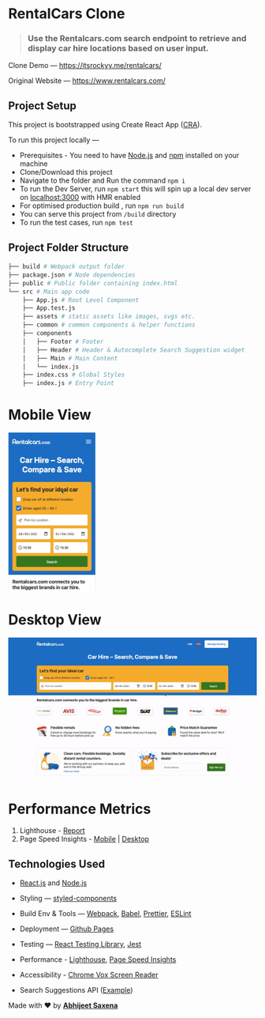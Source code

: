 # **RentalCars Clone**

> ### Use the Rentalcars.com search endpoint to retrieve and display car hire locations based on user input.

Clone Demo — https://itsrockyy.me/rentalcars/

Original Website — https://www.rentalcars.com/

## Project Setup

This project is bootstrapped using Create React App ([CRA](https://reactjs.org/docs/create-a-new-react-app.html)).

To run this project locally —

-   Prerequisites - You need to have [Node.js](https://nodejs.org/en/download/) and [npm](https://docs.npmjs.com/) installed on your machine
-   Clone/Download this project
-   Navigate to the folder and Run the command `npm i`
-   To run the Dev Server, run `npm start` this will spin up a local dev server on [localhost:3000](localhost:3000) with HMR enabled
-   For optimised production build , run `npm run build`
-   You can serve this project from `/build` directory
-   To run the test cases, run `npm test`

## Project Folder Structure

```bash
├── build # Webpack output folder
├── package.json # Node dependencies
├── public # Public folder containing index.html
└── src # Main app code
    ├── App.js # Root Level Component
    ├── App.test.js
    ├── assets # static assets like images, svgs etc.
    ├── common # common components & helper functions
    ├── components
    │   ├── Footer # Footer
    │   ├── Header # Header & Autocomplete Search Suggestion widget
    │   ├── Main # Main Content
    │   └── index.js
    ├── index.css # Global Styles
    ├── index.js # Entry Point
```

# Mobile View

<img src="./demo/mobile.gif" width="177" height="320">

# Desktop View

<img src="./demo/desktop.gif" >

# Performance Metrics

1. Lighthouse - [Report](https://lighthouse-dot-webdotdevsite.appspot.com//lh/html?url=https%3A%2F%2Fitsrockyy.me%2Frentalcars%2F)
2. Page Speed Insights - [Mobile](https://developers.google.com/speed/pagespeed/insights/?url=https%3A%2F%2Fitsrockyy.me%2Frentalcars%2F&tab=mobile) | [Desktop](https://developers.google.com/speed/pagespeed/insights/?url=https%3A%2F%2Fitsrockyy.me%2Frentalcars%2F&tab=desktop)

## Technologies Used

-   [React.js](https://reactjs.org) and [Node.js](https://nodejs.org/en/)

-   Styling — [styled-components](https://styled-components.com/)

-   Build Env & Tools — [Webpack](https://webpack.js.org/), [Babel](https://babeljs.io/), [Prettier](https://prettier.io/), [ESLint](https://eslint.org/)

-   Deployment — [Github Pages](https://pages.github.com/)

-   Testing — [React Testing Library](https://testing-library.com/docs/react-testing-library/intro/), [Jest](https://jestjs.io/)

-   Performance - [Lighthouse](https://developers.google.com/web/tools/lighthouse), [Page Speed Insights](https://developers.google.com/speed/pagespeed/insights/)

-   Accessibility - [Chrome Vox Screen Reader](https://chrome.google.com/webstore/detail/screen-reader/kgejglhpjiefppelpmljglcjbhoiplfn)

-   Search Suggestions API ([Example](https://www.rentalcars.com/FTSAutocomplete.do?solrIndex=fts_en&solrRows=6&solrTerm=search-string"))

Made with ️❤︎ by **[Abhijeet Saxena](https://itsrockyy.github.io/ 'Abhijeet Saxena')**
